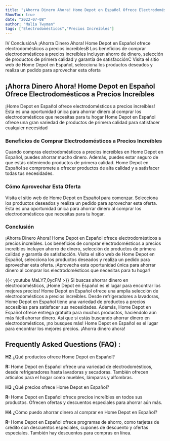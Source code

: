 ```yaml
---
title: "¡Ahorra Dinero Ahora! Home Depot en Español Ofrece Electrodomésticos a Precios Increíbles"
ShowToc: true 
date: "2022-07-08"
author: "Malia Twyman" 
tags: ["Electrodomésticos","Precios Increíbles"]
---
```

IV ConclusiónA ¡Ahorra Dinero Ahora! Home Depot en Español ofrece electrodomésticos a precios increíblesB Los beneficios de comprar electrodomésticos a precios increíbles incluyen ahorro de dinero, selección de productos de primera calidad y garantía de satisfacciónC Visita el sitio web de Home Depot en Español, selecciona los productos deseados y realiza un pedido para aprovechar esta oferta

## ¡Ahorra Dinero Ahora! Home Depot en Español Ofrece Electrodomésticos a Precios Increíbles

¡Home Depot en Español ofrece electrodomésticos a precios increíbles! Esta es una oportunidad única para ahorrar dinero al comprar los electrodomésticos que necesitas para tu hogar Home Depot en Español ofrece una gran variedad de productos de primera calidad para satisfacer cualquier necesidad

### Beneficios de Comprar Electrodomésticos a Precios Increíbles

Cuando compras electrodomésticos a precios increíbles en Home Depot en Español, puedes ahorrar mucho dinero. Además, puedes estar seguro de que estás obteniendo productos de primera calidad. Home Depot en Español se compromete a ofrecer productos de alta calidad y a satisfacer todas tus necesidades.

### Cómo Aprovechar Esta Oferta

Visita el sitio web de Home Depot en Español para comenzar. Selecciona los productos deseados y realiza un pedido para aprovechar esta oferta. Esta es una oportunidad única para ahorrar dinero al comprar los electrodomésticos que necesitas para tu hogar.

### Conclusión

¡Ahorra Dinero Ahora! Home Depot en Español ofrece electrodomésticos a precios increíbles. Los beneficios de comprar electrodomésticos a precios increíbles incluyen ahorro de dinero, selección de productos de primera calidad y garantía de satisfacción. Visita el sitio web de Home Depot en Español, selecciona los productos deseados y realiza un pedido para aprovechar esta oferta. ¡Aprovecha esta oportunidad única para ahorrar dinero al comprar los electrodomésticos que necesitas para tu hogar!

{{< youtube MaLY7_0ycFM >}} 
Si buscas ahorrar dinero en electrodomésticos, ¡Home Depot en Español es el lugar para encontrar los mejores precios! Home Depot en Español ofrece una amplia selección de electrodomésticos a precios increíbles. Desde refrigeradores a lavadoras, Home Depot en Español tiene una variedad de productos a precios accesibles para satisfacer sus necesidades. Además, Home Depot en Español ofrece entrega gratuita para muchos productos, haciéndolo aún más fácil ahorrar dinero. Así que si estás buscando ahorrar dinero en electrodomésticos, ¡no busques más! Home Depot en Español es el lugar para encontrar los mejores precios. ¡Ahorra dinero ahora!

## Frequently Asked Questions (FAQ) :
**H2** ¿Qué productos ofrece Home Depot en Español?

**R:** Home Depot en Español ofrece una variedad de electrodomésticos, desde refrigeradores hasta lavadoras y secadoras. También ofrecen artículos para el hogar como muebles, lámparas y alfombras.

**H3** ¿Qué precios ofrece Home Depot en Español?

**R:** Home Depot en Español ofrece precios increíbles en todos sus productos. Ofrecen ofertas y descuentos especiales para ahorrar aún más.

**H4** ¿Cómo puedo ahorrar dinero al comprar en Home Depot en Español?

**R:** Home Depot en Español ofrece programas de ahorro, como tarjetas de crédito con descuentos especiales, cupones de descuento y ofertas especiales. También hay descuentos para compras en línea.



